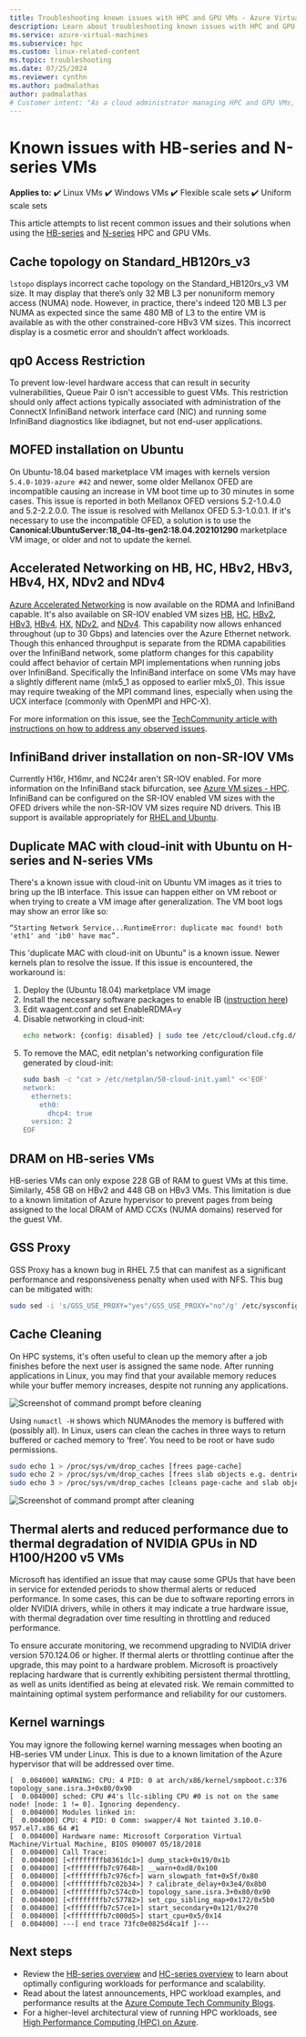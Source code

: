```yaml
---
title: Troubleshooting known issues with HPC and GPU VMs - Azure Virtual Machines | Microsoft Docs
description: Learn about troubleshooting known issues with HPC and GPU virtual machine (VM) sizes in Azure.
ms.service: azure-virtual-machines
ms.subservice: hpc
ms.custom: linux-related-content
ms.topic: troubleshooting
ms.date: 07/25/2024
ms.reviewer: cynthn
ms.author: padmalathas
author: padmalathas
# Customer intent: "As a cloud administrator managing HPC and GPU VMs, I want to troubleshoot known issues and implement solutions, so that I can ensure optimal performance and reliability of my virtual machine workloads."
---
```


# Known issues with HB-series and N-series VMs

**Applies to:** :heavy_check_mark: Linux VMs :heavy_check_mark: Windows VMs :heavy_check_mark: Flexible scale sets :heavy_check_mark: Uniform scale sets

This article attempts to list recent common issues and their solutions when using the [HB-series](sizes-hpc.md) and [N-series](sizes-gpu.md) HPC and GPU VMs.

## Cache topology on Standard_HB120rs_v3
`lstopo` displays incorrect cache topology on the Standard_HB120rs_v3 VM size. It may display that there’s only 32 MB L3 per nonuniform memory access (NUMA) node. However, in practice, there's indeed 120 MB L3 per NUMA as expected since the same 480 MB of L3 to the entire VM is available as with the other constrained-core HBv3 VM sizes. This incorrect display is a cosmetic error and shouldn't affect workloads.

## qp0 Access Restriction
To prevent low-level hardware access that can result in security vulnerabilities, Queue Pair 0 isn't accessible to guest VMs. This restriction should only affect actions typically associated with administration of the ConnectX InfiniBand network interface card (NIC) and running some InfiniBand diagnostics like ibdiagnet, but not end-user applications.

## MOFED installation on Ubuntu
On Ubuntu-18.04 based marketplace VM images with kernels version `5.4.0-1039-azure #42` and newer, some older Mellanox OFED are incompatible causing an increase in VM boot time up to 30 minutes in some cases. This issue is reported in both Mellanox OFED versions 5.2-1.0.4.0 and 5.2-2.2.0.0. The issue is resolved with Mellanox OFED 5.3-1.0.0.1.
If it's necessary to use the incompatible OFED, a solution is to use the **Canonical:UbuntuServer:18_04-lts-gen2:18.04.202101290** marketplace VM image, or older and not to update the kernel.

## Accelerated Networking on HB, HC, HBv2, HBv3, HBv4, HX, NDv2 and NDv4

[Azure Accelerated Networking](https://azure.microsoft.com/blog/maximize-your-vm-s-performance-with-accelerated-networking-now-generally-available-for-both-windows-and-linux/) is now available on the RDMA and InfiniBand capable. It's also available on SR-IOV enabled VM sizes [HB](hb-series.md), [HC](hc-series.md), [HBv2](hbv2-series.md), [HBv3](hbv3-series.md), [HBv4](hbv4-series.md), [HX](hx-series.md), [NDv2](ndv2-series.md), and [NDv4](nda100-v4-series.md). This capability now allows enhanced throughout (up to 30 Gbps) and latencies over the Azure Ethernet network. Though this enhanced throughput is separate from the RDMA capabilities over the InfiniBand network, some platform changes for this capability could affect behavior of certain MPI implementations when running jobs over InfiniBand. Specifically the InfiniBand interface on some VMs may have a slightly different name (mlx5_1 as opposed to earlier mlx5_0). This issue may require tweaking of the MPI command lines, especially when using the UCX interface (commonly with OpenMPI and HPC-X).

For more information on this issue, see the [TechCommunity article with instructions on how to address any observed issues](https://techcommunity.microsoft.com/t5/azure-compute/accelerated-networking-on-hb-hc-and-hbv2/ba-p/2067965).

## InfiniBand driver installation on non-SR-IOV VMs

Currently H16r, H16mr, and NC24r aren't SR-IOV enabled. For more information on the InfiniBand stack bifurcation, see [Azure VM sizes - HPC](sizes-hpc.md#rdma-capable-instances).
InfiniBand can be configured on the SR-IOV enabled VM sizes with the OFED drivers while the non-SR-IOV VM sizes require ND drivers. This IB support is available appropriately for [RHEL and Ubuntu](configure.md).

## Duplicate MAC with cloud-init with Ubuntu on H-series and N-series VMs

There's a known issue with cloud-init on Ubuntu VM images as it tries to bring up the IB interface. This issue can happen either on VM reboot or when trying to create a VM image after generalization. The VM boot logs may show an error like so:
```output
“Starting Network Service...RuntimeError: duplicate mac found! both 'eth1' and 'ib0' have mac”.
```

This 'duplicate MAC with cloud-init on Ubuntu" is a known issue. Newer kernels plan to resolve the issue. If this issue is encountered, the workaround is:
1) Deploy the (Ubuntu 18.04) marketplace VM image
2) Install the necessary software packages to enable IB ([instruction here](https://techcommunity.microsoft.com/t5/azure-compute/configuring-infiniband-for-ubuntu-hpc-and-gpu-vms/ba-p/1221351))
3) Edit waagent.conf and set EnableRDMA=y
4) Disable networking in cloud-init:
    ```bash
    echo network: {config: disabled} | sudo tee /etc/cloud/cloud.cfg.d/99-disable-network-config.cfg
    ```
5) To remove the MAC, edit netplan's networking configuration file generated by cloud-init:
    ```bash
    sudo bash -c "cat > /etc/netplan/50-cloud-init.yaml" <<'EOF'
    network:
      ethernets:
        eth0:
          dhcp4: true
      version: 2
    EOF
    ```

## DRAM on HB-series VMs

HB-series VMs can only expose 228 GB of RAM to guest VMs at this time. Similarly, 458 GB on HBv2 and 448 GB on HBv3 VMs. This limitation is due to a known limitation of Azure hypervisor to prevent pages from being assigned to the local DRAM of AMD CCXs (NUMA domains) reserved for the guest VM.

## GSS Proxy

GSS Proxy has a known bug in RHEL 7.5 that can manifest as a significant performance and responsiveness penalty when used with NFS. This bug can be mitigated with:

```bash
sudo sed -i 's/GSS_USE_PROXY="yes"/GSS_USE_PROXY="no"/g' /etc/sysconfig/nfs
```

## Cache Cleaning

On HPC systems, it's often useful to clean up the memory after a job finishes before the next user is assigned the same node. After running applications in Linux, you may find that your available memory reduces while your buffer memory increases, despite not running any applications.

![Screenshot of command prompt before cleaning](./media/hpc/cache-cleaning-1.png)

Using `numactl -H` shows which NUMAnodes the memory is buffered with (possibly all). In Linux, users can clean the caches in three ways to return buffered or cached memory to ‘free’. You need to be root or have sudo permissions.

```bash
sudo echo 1 > /proc/sys/vm/drop_caches [frees page-cache]
sudo echo 2 > /proc/sys/vm/drop_caches [frees slab objects e.g. dentries, inodes]
sudo echo 3 > /proc/sys/vm/drop_caches [cleans page-cache and slab objects]
```

![Screenshot of command prompt after cleaning](./media/hpc/cache-cleaning-2.png)

## Thermal alerts and reduced performance due to thermal degradation of NVIDIA GPUs in ND H100/H200 v5 VMs 

Microsoft has identified an issue that may cause some GPUs that have been in service for extended periods to show thermal alerts or reduced performance. In some cases, this can be due to software reporting errors in older NVIDIA drivers, while in others it may indicate a true hardware issue, with thermal degradation over time resulting in throttling and reduced performance. 

To ensure accurate monitoring, we recommend upgrading to NVIDIA driver version 570.124.06 or higher. If thermal alerts or throttling continue after the upgrade, this may point to a hardware problem. Microsoft is proactively replacing hardware that is currently exhibiting persistent thermal throttling, as well as units identified as being at elevated risk. We remain committed to maintaining optimal system performance and reliability for our customers. 

## Kernel warnings

You may ignore the following kernel warning messages when booting an HB-series VM under Linux. This is due to a known limitation of the Azure hypervisor that will be addressed over time.

```output
[  0.004000] WARNING: CPU: 4 PID: 0 at arch/x86/kernel/smpboot.c:376 topology_sane.isra.3+0x80/0x90
[  0.004000] sched: CPU #4's llc-sibling CPU #0 is not on the same node! [node: 1 != 0]. Ignoring dependency.
[  0.004000] Modules linked in:
[  0.004000] CPU: 4 PID: 0 Comm: swapper/4 Not tainted 3.10.0-957.el7.x86_64 #1
[  0.004000] Hardware name: Microsoft Corporation Virtual Machine/Virtual Machine, BIOS 090007 05/18/2018
[  0.004000] Call Trace:
[  0.004000] [<ffffffffb8361dc1>] dump_stack+0x19/0x1b
[  0.004000] [<ffffffffb7c97648>] __warn+0xd8/0x100
[  0.004000] [<ffffffffb7c976cf>] warn_slowpath_fmt+0x5f/0x80
[  0.004000] [<ffffffffb7c02b34>] ? calibrate_delay+0x3e4/0x8b0
[  0.004000] [<ffffffffb7c574c0>] topology_sane.isra.3+0x80/0x90
[  0.004000] [<ffffffffb7c57782>] set_cpu_sibling_map+0x172/0x5b0
[  0.004000] [<ffffffffb7c57ce1>] start_secondary+0x121/0x270
[  0.004000] [<ffffffffb7c000d5>] start_cpu+0x5/0x14
[  0.004000] ---[ end trace 73fc0e0825d4ca1f ]---
```


## Next steps

- Review the [HB-series overview](hb-series-overview.md) and [HC-series overview](hc-series-overview.md) to learn about optimally configuring workloads for performance and scalability.
- Read about the latest announcements, HPC workload examples, and performance results at the [Azure Compute Tech Community Blogs](https://techcommunity.microsoft.com/t5/azure-compute/bg-p/AzureCompute).
- For a higher-level architectural view of running HPC workloads, see [High Performance Computing (HPC) on Azure](/azure/architecture/topics/high-performance-computing/).
